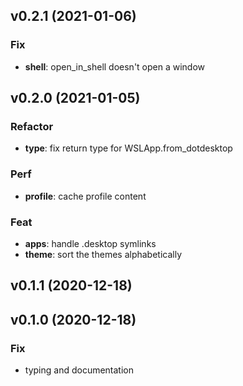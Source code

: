## v0.2.1 (2021-01-06)

### Fix

- **shell**: open_in_shell doesn't open a window

## v0.2.0 (2021-01-05)

### Refactor

- **type**: fix return type for WSLApp.from_dotdesktop

### Perf

- **profile**: cache profile content

### Feat

- **apps**: handle .desktop symlinks
- **theme**: sort the themes alphabetically

## v0.1.1 (2020-12-18)

## v0.1.0 (2020-12-18)

### Fix

- typing and documentation
